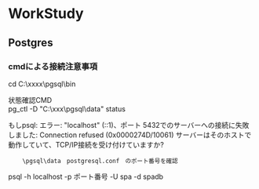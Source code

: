 # WorkStudy

## Postgres

### cmdによる接続注意事項  

cd C:\xxxx\pgsql\bin  

状態確認CMD  
pg_ctl -D "C:\xxx\pgsql\data" status  

もしpsql: エラー: "localhost" (::1)、ポート 5432でのサーバーへの接続に失敗しました: Connection refused (0x0000274D/10061)
        サーバーはそのホストで動作していて、TCP/IP接続を受け付けていますか?  　　　
        
        
        \pgsql\data　postgresql.conf　のポート番号を確認  
        
psql -h localhost -p ポート番号 -U spa -d spadb           

